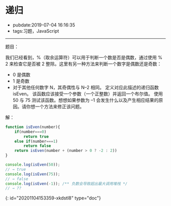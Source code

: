 # 递归

- pubdate:2019-07-04 16:16:35
- tags:习题，JavaScript

---

题目：

我们已经看到，%（取余运算符）可以用于判断一个数是否是偶数，通过使用 % 2 来检查它是否被 2 整除。这里有另一种方法来判断一个数字是偶数还是奇数：

- 0 是偶数
- 1 是奇数
- 对于其他任何数字 N，其奇偶性与 N–2 相同。
  定义对应此描述的递归函数 isEven。 该函数应该接受一个参数（一个正整数）并返回一个布尔值。
  使用 50 与 75 测试该函数。想想如果参数为 –1 会发生什么以及产生相应结果的原因。请你想一个方法来修正该问题。

解：

````javascript
function isEven(number){
    if(number===0)
        return true
    else if(number===1)
        return false
    return isEven(number + (number > 0 ? -2 : 2))
}

console.log(isEven(50));
// → true
console.log(isEven(75));
// → false
console.log(isEven(-1)); /** 负数会导致超出最大调用堆栈 */
// → ??
````


{: id="20201104153359-xkdstl8" type="doc"}
